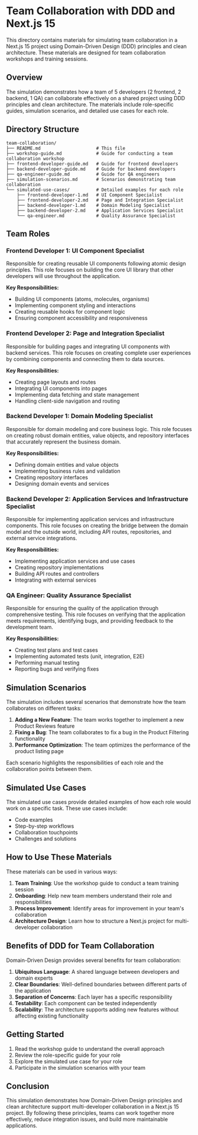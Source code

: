 # Team Collaboration with DDD and Next.js 15

This directory contains materials for simulating team collaboration in a Next.js 15 project using Domain-Driven Design (DDD) principles and clean architecture. These materials are designed for team collaboration workshops and training sessions.

## Overview

The simulation demonstrates how a team of 5 developers (2 frontend, 2 backend, 1 QA) can collaborate effectively on a shared project using DDD principles and clean architecture. The materials include role-specific guides, simulation scenarios, and detailed use cases for each role.

## Directory Structure

```
team-collaboration/
├── README.md                     # This file
├── workshop-guide.md             # Guide for conducting a team collaboration workshop
├── frontend-developer-guide.md   # Guide for frontend developers
├── backend-developer-guide.md    # Guide for backend developers
├── qa-engineer-guide.md          # Guide for QA engineers
├── simulation-scenarios.md       # Scenarios demonstrating team collaboration
└── simulated-use-cases/          # Detailed examples for each role
    ├── frontend-developer-1.md   # UI Component Specialist
    ├── frontend-developer-2.md   # Page and Integration Specialist
    ├── backend-developer-1.md    # Domain Modeling Specialist
    ├── backend-developer-2.md    # Application Services Specialist
    └── qa-engineer.md            # Quality Assurance Specialist
```

## Team Roles

### Frontend Developer 1: UI Component Specialist

Responsible for creating reusable UI components following atomic design principles. This role focuses on building the core UI library that other developers will use throughout the application.

**Key Responsibilities:**
- Building UI components (atoms, molecules, organisms)
- Implementing component styling and interactions
- Creating reusable hooks for component logic
- Ensuring component accessibility and responsiveness

### Frontend Developer 2: Page and Integration Specialist

Responsible for building pages and integrating UI components with backend services. This role focuses on creating complete user experiences by combining components and connecting them to data sources.

**Key Responsibilities:**
- Creating page layouts and routes
- Integrating UI components into pages
- Implementing data fetching and state management
- Handling client-side navigation and routing

### Backend Developer 1: Domain Modeling Specialist

Responsible for domain modeling and core business logic. This role focuses on creating robust domain entities, value objects, and repository interfaces that accurately represent the business domain.

**Key Responsibilities:**
- Defining domain entities and value objects
- Implementing business rules and validation
- Creating repository interfaces
- Designing domain events and services

### Backend Developer 2: Application Services and Infrastructure Specialist

Responsible for implementing application services and infrastructure components. This role focuses on creating the bridge between the domain model and the outside world, including API routes, repositories, and external service integrations.

**Key Responsibilities:**
- Implementing application services and use cases
- Creating repository implementations
- Building API routes and controllers
- Integrating with external services

### QA Engineer: Quality Assurance Specialist

Responsible for ensuring the quality of the application through comprehensive testing. This role focuses on verifying that the application meets requirements, identifying bugs, and providing feedback to the development team.

**Key Responsibilities:**
- Creating test plans and test cases
- Implementing automated tests (unit, integration, E2E)
- Performing manual testing
- Reporting bugs and verifying fixes

## Simulation Scenarios

The simulation includes several scenarios that demonstrate how the team collaborates on different tasks:

1. **Adding a New Feature**: The team works together to implement a new Product Reviews feature
2. **Fixing a Bug**: The team collaborates to fix a bug in the Product Filtering functionality
3. **Performance Optimization**: The team optimizes the performance of the product listing page

Each scenario highlights the responsibilities of each role and the collaboration points between them.

## Simulated Use Cases

The simulated use cases provide detailed examples of how each role would work on a specific task. These use cases include:

- Code examples
- Step-by-step workflows
- Collaboration touchpoints
- Challenges and solutions

## How to Use These Materials

These materials can be used in various ways:

1. **Team Training**: Use the workshop guide to conduct a team training session
2. **Onboarding**: Help new team members understand their role and responsibilities
3. **Process Improvement**: Identify areas for improvement in your team's collaboration
4. **Architecture Design**: Learn how to structure a Next.js project for multi-developer collaboration

## Benefits of DDD for Team Collaboration

Domain-Driven Design provides several benefits for team collaboration:

1. **Ubiquitous Language**: A shared language between developers and domain experts
2. **Clear Boundaries**: Well-defined boundaries between different parts of the application
3. **Separation of Concerns**: Each layer has a specific responsibility
4. **Testability**: Each component can be tested independently
5. **Scalability**: The architecture supports adding new features without affecting existing functionality

## Getting Started

1. Read the workshop guide to understand the overall approach
2. Review the role-specific guide for your role
3. Explore the simulated use case for your role
4. Participate in the simulation scenarios with your team

## Conclusion

This simulation demonstrates how Domain-Driven Design principles and clean architecture support multi-developer collaboration in a Next.js 15 project. By following these principles, teams can work together more effectively, reduce integration issues, and build more maintainable applications.
